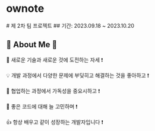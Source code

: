 # ownote
<div>
  # 제 2차 팀 프로젝트
  ## 기간: 2023.09.18 ~ 2023.10.20
</div>

## 🙋 About Me 🙋
<div style="text-align: left;" style="display:flex; flex-direction:row;">
    <div>🎵 새로운 기술과 새로운 것에 도전하는 자세 ❗</div><br>
    <div>💡 개발 과정에서 다양한 문제에 부딪히고 해결하는 것을 좋아하고 ❗</div><br>
    <div>👥 협업하는 과정에서 가독성을 중요시하고 ❗</div><br>
    <div>🌟 좋은 코드에 대해 늘 고민하며 ❗</div><br>
    <div>👍 항상 배우고 같이 성장하는 개발자입니다 ❗</div><br>
</div><br>

